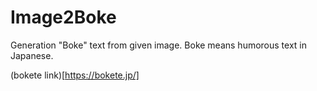 # Image2Boke
Generation "Boke" text from given image. Boke means humorous text in Japanese. 

(bokete link)[https://bokete.jp/]
